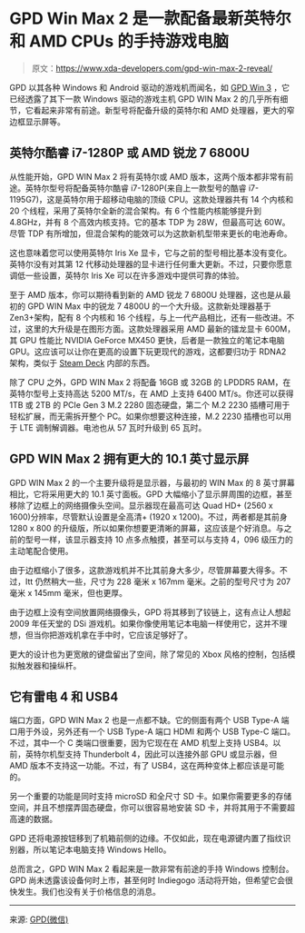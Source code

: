 # GPD Win Max 2 是一款配备最新英特尔和 AMD CPUs 的手持游戏电脑

> 原文：<https://www.xda-developers.com/gpd-win-max-2-reveal/>

GPD 以其各种 Windows 和 Android 驱动的游戏机而闻名，如 [GPD Win 3](https://www.xda-developers.com/gpd-win-3-windows-handheld-gaming-pc-console/) ，它已经透露了其下一款 Windows 驱动的游戏主机 GPD WIN Max 2 的几乎所有细节，它看起来非常有前途。新型号将配备升级的英特尔和 AMD 处理器，更大的窄边框显示屏等。

## 英特尔酷睿 i7-1280P 或 AMD 锐龙 7 6800U

从性能开始，GPD WIN Max 2 将有英特尔或 AMD 版本，这两个版本都非常有前途。英特尔型号将配备英特尔酷睿 i7-1280P(来自上一款型号的酷睿 i7-1195G7)，这是英特尔用于超移动电脑的顶级 CPU。这款处理器共有 14 个内核和 20 个线程，采用了英特尔全新的混合架构。有 6 个性能内核能够提升到 4.8GHz，并有 8 个高效内核支持。它的基本 TDP 为 28W，但最高可达 60W。尽管 TDP 有所增加，但混合架构的能效可以为这款新机型带来更长的电池寿命。

这也意味着您可以使用英特尔 Iris Xe 显卡，它与之前的型号相比基本没有变化。英特尔没有对其第 12 代移动处理器的显卡进行任何重大更新。不过，只要你愿意调低一些设置，英特尔 Iris Xe 可以在许多游戏中提供可靠的体验。

至于 AMD 版本，你可以期待看到新的 AMD 锐龙 7 6800U 处理器，这也是从最初的 GPD WIN Max 中的锐龙 7 4800U 的一个大升级。这款新处理器基于 Zen3+架构，配有 8 个内核和 16 个线程，与上一代产品相比，还有一些改进。不过，这里的大升级是在图形方面。这款处理器采用 AMD 最新的镭龙显卡 600M，其 GPU 性能比 NVIDIA GeForce MX450 更快，后者是一款独立的笔记本电脑 GPU。这应该可以让你在更高的设置下玩更现代的游戏，这都要归功于 RDNA2 架构，类似于 [Steam Deck](https://www.xda-developers.com/steam-deck-shipping-february/) 内部的东西。

除了 CPU 之外，GPD WIN Max 2 将配备 16GB 或 32GB 的 LPDDR5 RAM，在英特尔型号上支持高达 5200 MT/s，在 AMD 上支持 6400 MT/s。你还可以获得 1TB 或 2TB 的 PCIe Gen 3 M.2 2280 固态硬盘，第二个 M.2 2230 插槽可用于轻松扩展，而无需拆开整个 PC。如果你想要这种连接，M.2 2230 插槽也可以用于 LTE 调制解调器。电池也从 57 瓦时升级到 65 瓦时。

## GPD WIN Max 2 拥有更大的 10.1 英寸显示屏

GPD WIN Max 2 的一个主要升级将是显示器，与最初的 WIN Max 的 8 英寸屏幕相比，它将采用更大的 10.1 英寸面板。GPD 大幅缩小了显示屏周围的边框，甚至移除了边框上的网络摄像头空间。显示器现在最高可达 Quad HD+ (2560 x 1600)分辨率，尽管默认设置是全高清+ (1920 x 1200)。不过，两者都是其前身 1280 x 800 的升级版，所以如果你想要更清晰的屏幕，这应该是个好消息。与之前的型号一样，该显示器支持 10 点多点触摸，甚至可以与支持 4，096 级压力的主动笔配合使用。

由于边框缩小了很多，这款游戏机并不比其前身大多少，尽管屏幕要大得多。不过，Itt 仍然稍大一些，尺寸为 228 毫米 x 167mm 毫米。之前的型号尺寸为 207 毫米 x 145mm 毫米，但也更厚。

由于边框上没有空间放置网络摄像头，GPD 将其移到了铰链上，这有点让人想起 2009 年任天堂的 DSi 游戏机。如果你像使用笔记本电脑一样使用它，这并不理想，但当你把游戏机拿在手中时，它应该足够好了。

更大的设计也为更宽敞的键盘留出了空间，除了常见的 Xbox 风格的控制，包括模拟触发器和操纵杆。

## 它有雷电 4 和 USB4

端口方面，GPD WIN Max 2 也是一点都不缺。它的侧面有两个 USB Type-A 端口用于外设，另外还有一个 USB Type-A 端口 HDMI 和两个 USB Type-C 端口。不过，其中一个 C 类端口很重要，因为它现在在 AMD 机型上支持 USB4。以前，英特尔机型支持 Thunderbolt 4，因此可以连接外部 GPU 或显示器，但 AMD 版本不支持这一功能。不过，有了 USB4，这在两种变体上都应该是可能的。

另一个重要的功能是同时支持 microSD 和全尺寸 SD 卡。如果你需要更多的存储空间，并且不想摆弄固态硬盘，你可以很容易地安装 SD 卡，并将其用于不需要超高速的数据。

GPD 还将电源按钮移到了机箱前侧的边缘。不仅如此，现在电源键内置了指纹识别器，所以笔记本电脑支持 Windows Hello。

总而言之，GPD WIN Max 2 看起来是一款非常有前途的手持 Windows 控制台。GPD 尚未透露该设备何时上市，甚至何时 Indiegogo 活动将开始，但希望它会很快发生。我们也没有关于价格信息的消息。

* * *

来源: [GPD(微信)](https://mp.weixin.qq.com/s?__biz=MzI4MzU2OTM2OA==&mid=2247487974&idx=1&sn=074acc1b1c5da21bb3e96d02175052f4&chksm=eb89ec51dcfe6547cc0e4df3ffd4e7ea9668d715aa0e435c68d8388694981ef9a1152e7b1bb6&scene=132#wechat_redirect)